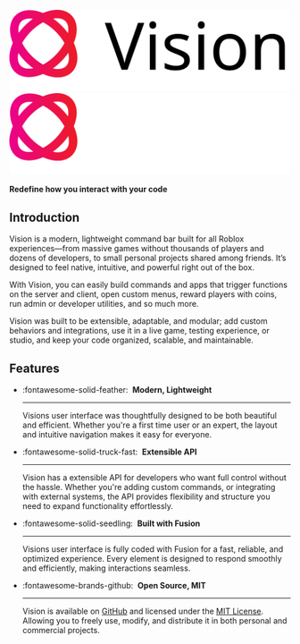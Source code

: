![Vision Logo](assets/home/vision-light-theme.svg#only-light)
![Vision Logo](assets/home/vision-dark-theme.svg#only-dark)

**Redefine how you interact with your code**

## Introduction
Vision is a modern, lightweight command bar built for all Roblox experiences—from massive games without thousands of players and dozens of developers, to small personal projects shared among friends. It’s designed to feel native, intuitive, and powerful right out of the box.

With Vision, you can easily build commands and apps that trigger functions on the server and client, open custom menus, reward players with coins, run admin or developer utilities, and so much more.

Vision was built to be extensible, adaptable, and modular; add custom behaviors and integrations, use it in a live game, testing experience, or studio, and keep your code organized, scalable, and maintainable.

## Features
<div class="grid cards" markdown>

-   :fontawesome-solid-feather:&nbsp; __Modern, Lightweight__

    ---

    Visions user interface was thoughtfully designed to be both beautiful and efficient. Whether you're a first time user or an expert, the layout and intuitive navigation makes it easy for everyone.

-   :fontawesome-solid-truck-fast:&nbsp; __Extensible API__

    ---

    Vision has a extensible API for developers who want full control without the hassle. Whether you're adding custom commands, or integrating with external systems, the API provides flexibility and structure you need to expand functionality effortlessly.

-   :fontawesome-solid-seedling:&nbsp; __Built with Fusion__

    ---

    Visions user interface is fully coded with Fusion for a fast, reliable, and optimized experience. Every element is designed to respond smoothly and efficiently, making interactions seamless.

-   :fontawesome-brands-github:&nbsp; __Open Source, MIT__

    ---

    Vision is available on [GitHub](https://github.com/metatablesnow/Vision) and licensed under the [MIT License](https://github.com/metatablesnow/Vision/blob/main/LICENSE). Allowing you to freely use, modify, and distribute it in both personal and commercial projects.
</div>
